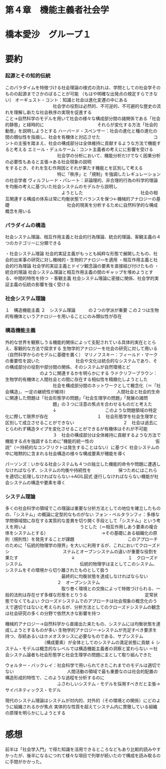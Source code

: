 # 第４章　機能主義者社会学
# 橋本愛沙　グループ１
# 要約
### 起源とその知的伝統
このパラダイムを特徴づける社会理論の様式の流れは、学問としての社会学そのものの起源までさかのぼることが可能
（もはや明確な出発点の規定すらできない）
オーギュスト・コント：知識と社会は進化変遷の中にある
　　　　　　　　　　　社会学の役割は必然的、不可逆的、不可避的な歴史の流れを理解し新たな社会秩序の実現を促進する　　　　　　
　　　　　　　　　　　こと→自然科学のモデルを用いて社会の様々な構成部分間の諸関係である「社会的静態」と経時的に　
　　　　　　　　　　　それらが変化する方法「社会的動態」を説明しようとする
ハーバード・スペンサー：社会の進化と種の進化の間の類似性を指摘し、社会を有機体と対応させた
　　　　　　　　　　　　コントの主張を踏まえ、社会の構成部分は全体維持に貢献するような方法で機能すると考える
エミール・デュルケーム：コント主義者の考えにに影響を受ける
　　　　　　　　　　　　社会学の分析において、機能分析だけでなく因果分析の必要性もあると主張→ある社会現象の説明　　　　　　　　　　　　　　　　　　　　　　　　　
　　　　　　　　　　　　をするとき、それを生む作用因とそれが果たす機能とを区別して考える
　　　　　　　　　　　　特に「秩序」と「規制」を強調したレギュレーションの社会学者
ヴィルフレード・パレート：非論理的、非合理的行為の科学的理論を均衡の考えに基づいた社会システムのモデルから説明し
　　　　　　　　　　　　　ようとした
　　　　　　　　　　　　　社会の相互関連する構成の体系は常に均衡状態でバランスを保つ←機械的アナロジーの基礎
　　　　　　　　　　　　　社会的現実を分析するために自然科学的な構成概念を用いる

### パラダイムの構造
社会システム理論、相互作用主義と社会的行為理論、統合的理論、客観主義の４つのカテゴリーに分類できる

・社会システム理論
社会的実証主義がもっとも純粋な形態で展開したもの、社会的出来事の研究に対し機械的・生物的アナロジ―を適用
・相互作用主義と社会的行為理論
社会学的実証主義とドイツ観念論の要素を直接結び付けたもの
・統合的理論
社会システム理論と相互作用主義の間のギャップを埋めようとする、中間的特性を持つ
・客観主義
社会システム理論に密接に関係、社会学的実証主義の伝統の影響を強く受ける

### 社会システム理論
１　構造機能主義
２　システム理論　　　の２つの学派が重要
この２つは生物的有機体というアナロジーを用いることにのみ類似性が存在

### 構造機能主義
外的な世界を観察しうる機能的関係によって支配されている具体的実在ととらえ、客観的な方法で探求する
生物学的アナロジーを社会の研究に対して用いる（自然科学からのモデルに基礎を置く）
マリノフスキー：フィールド・マークの重要性を説いた
　　　　　　　　社会や文化は統合的なシステムであり、その構成部分の役割や部分間の関係、そのシステムが自然環境とど
　　　　　　　　のように関連するかを明らかにする
ラドクリフーブラウン：生物学的有機体と人間社会との間に存在する相似性を精緻化しようとした
　　　　　　　　　　　社会を構成部分間のネットワークとして概念化（＝「社会構造」、一定の継続性が維持）
　　　　　　　　　　　人間社会と社会的生命に関連した問題は「社会形態学の問題」「社会生理学の問題」「発展の諸問
　　　　　　　　　　　題」の３つに注意の焦点を合わせるものだと考えた
　　　　　　　　　　　↓
　　　　　　　　　　　このような問題領域の特定化に際して限界が存在
　　　　　　　　　　　１　社会形態学を社会生理学と区別して成立させることができない
　　　　　　　　　　　２　社会は過去にとらわれず構造タイプを変化させることができるが有機体はそれが不可能
　　　　　　　　　　　３　社会の構成部分は全体維持に貢献するような方法で機能する点を強調するために"機能的統一性の　
　　　　　　　　　　　　　仮説"（＝持続的なコンフリクトは発生することはない）に基づく
社会システムの中に暗黙的に含まれる社会構造の様々な構成要素が機能を導く

パーソンズ：いかなる社会システムも４つの独立した機能的命令や問題に遭遇しなければならず、システムの均衡や持続性を
　　　　　　保つためにはこれらを適切に処理しなければならない→AGIL図式
遂行しなければならない機能が社会システムの構造や要素を導く

### システム理論
多くの社会科学の領域でこの理論は重要な分析方法としての地位を確立したものの、「システム」の概論に定型的なものがない
フォン・ベルタランフィ：多様な学問領域間に存在する実質的な差異を切り開く手段として「システム」という考えを用いよ
　　　　　　　　　　　　うとした（＝相互作用しあう要素の複合体をシステムとする）
　　　　　　　　　　　　→その基礎にある組織化の原則（規則性）を発見することが課題
　　　　　　　　　　　　このアプローチのために「伝統的物理学の限界」を大いに利用するが、これにおいてクローズドシ
　　　　　　　　　　　　ステムとオープンシステムの違いが重要な役割を果たす
　　　　　　　　　　　　↓
　　　　　　　　　　　　１　クローズドシステム
　　　　　　　　　　　　　伝統的物理学は主としてこのシステム、システムをその環境から切り離されたものとして扱う
　　　　　　　　　　　　　最終的に均衡状態を達成しなければならない
　　　　　　　　　　　　２　オープンシステム
　　　　　　　　　　　　　取り巻く環境との交換によって特徴づけられる、一般的法則は存在せず多様な形態をとりうる
　　　　　　　　　　　　　定常状態でなくてもよい
クローズドシステムでのアプローチは社会現象の概念化のうえで適切ではないと考えられるが、分析方法としてのクローズドシステムの観念は社会研究の多くの分野で依然大きな影響を持つ

機械的アナロジー→自然科学から直接出た来たもの、システムには均衡状態を達成しようとするものが多い
生物学的アナロジー→システムが充足すべき要求を持つ、存続あるいはホメオスタシスに必要なものである、サブシステム
　　　　　　　　　（構成要素）が全体としてのシステムの満足状態に貢献
↓
システム・モデルは概念的なレベルでは構造機能主義者の洞察と変わらない
＝社会システム論者も社会形態学と社会生理学の問題に主として取り組んできた

ウォルター・バックレイ：社会科学で用いられてきたこれまでのモデルは適切でない
　　　　　　　　　　　　人間活動の領域で最も重要なのは社会的配置の構造形成的特性で、このような過程を分析するのに
　　　　　　　　　　　　ふさわしいシステム・モデルを採用すべきだと主張→サイバネティックス・モデル

現代のシステム理論はシステムが対内的、対外的（その環境との関係）にどのように組織されるかが焦点
実体的な性質を超えてシステム内に貫徹している組織の原理を明らかにしようとする

# 感想
前半は「社会学入門」で得た知識を活用できるところなどもあり比較的読みやすかったが、後半になるにつれて様々な項目で列挙が続いたので構成を読み取るのに手間がかかった。
